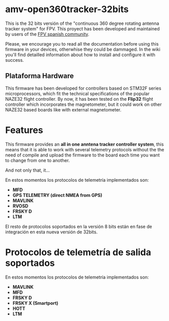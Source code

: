 # amv-open360tracker-32bits 

This is the 32 bits versión of the "continuous 360 degree rotating antenna tracker system" for FPV. This proyect has been developed and maintained by users of the [FPV spanish community](http://www.aeromodelismovirtual.com/showthread.php?t=34530).

Please, we encourage you to read all the documentation before using this firmware in your devices, otherwhise they could be dammaged. In the wiki you'll find detailled information about how to install and configure it with success.

## Plataforma Hardware

This firmware has been developed for controllers based on STM32F series microprocessors, which fit the technical specifications of the popular NAZE32 flight controller. By now, it has been tested on the **Flip32** flight controller which incorporates the magnetometer, but it could work on other NAZE32 based boards like with external magnetometer.

# Features

This firmware provides an **all in one anntena tracker controller system**, this means that it is able to work with several telemetry protocols without the the need of compile and upload the firmware to the board each time you want to change from one to another.

And not only that, it...

En estos momentos los protocolos de telemetría implementados son:

- **MFD** 
- **GPS TELEMETRY (direct NMEA from GPS)**
- **MAVLINK**
- **RVOSD**
- **FRSKY D**
- **LTM**

El resto de protocolos soportados en la versión 8 bits están en fase de integración en esta nueva versión de 32bits.

# Protocolos de telemetría de salida soportados

En estos momentos los protocolos de telemetría implementados son:

- **MAVLINK** 
- **MFD**
- **FRSKY D**
- **FRSKY X (Smartport)**
- **HOTT**
- **LTM**




